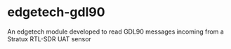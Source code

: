 # edgetech-gdl90
An edgetech module developed to read GDL90 messages incoming from a Stratux RTL-SDR UAT sensor
